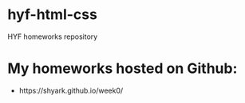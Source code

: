 # hyf-html-css
HYF homeworks repository

<h1>My homeworks hosted on Github:</h1>
<ul>
  <li>
     https://shyark.github.io/week0/
  </li>
</ul>
